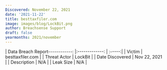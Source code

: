 ```yaml
---
Discovered: November 22, 2021
date: '2021-11-22'
title: besttaxfiler.com
image: images/blog/LockBit.png
author: Breachsense Support
draft: false
yearmonths: 2021/november
---
```


| Data Breach Report------------:   |:-------------:    | :-----:|
| Victim    | besttaxfiler.com      | 
| Threat Actor    | LockBit      | 
| Date Discovered    | Nov 22, 2021      | 
| Description    | N/A      | 
| Leak Size    | N/A      | 

